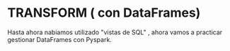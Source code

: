 
# TRANSFORM  ( con DataFrames)

Hasta ahora nabiamos utilizado "vistas de SQL" , ahora vamos a practicar gestionar DataFrames con Pyspark.
